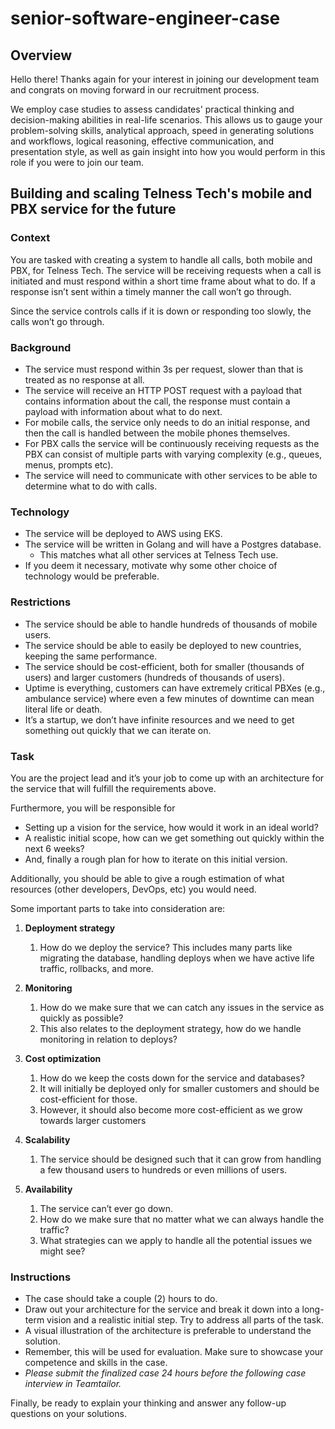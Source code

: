 # senior-software-engineer-case

## Overview
Hello there! Thanks again for your interest in joining our development team and congrats on moving forward in our recruitment process.

We employ case studies to assess candidates' practical thinking and decision-making abilities in real-life scenarios. This allows us to gauge your problem-solving skills, analytical approach, speed in generating solutions and workflows, logical reasoning, effective communication, and presentation style, as well as gain insight into how you would perform in this role if you were to join our team.

## Building and scaling Telness Tech's mobile and PBX service for the future

### Context
You are tasked with creating a system to handle all calls, both mobile and PBX, for Telness Tech. The service will be receiving requests when a call is initiated and must respond within a short time frame about what to do. If a response isn’t sent within a timely manner the call won’t go through.

Since the service controls calls if it is down or responding too slowly, the calls won’t go through.

### Background
- The service must respond within 3s per request, slower than that is treated as no response at all.
- The service will receive an HTTP POST request with a payload that contains information about the call, the response must contain a payload with information about what to do next.
- For mobile calls, the service only needs to do an initial response, and then the call is handled between the mobile phones themselves.
- For PBX calls the service will be continuously receiving requests as the PBX can consist of multiple parts with varying complexity (e.g., queues, menus, prompts etc).
- The service will need to communicate with other services to be able to determine what to do with calls.

### Technology
- The service will be deployed to AWS using EKS.
- The service will be written in Golang and will have a Postgres database.
    - This matches what all other services at Telness Tech use.
- If you deem it necessary, motivate why some other choice of technology would be preferable.

### Restrictions
- The service should be able to handle hundreds of thousands of mobile users.
- The service should be able to easily be deployed to new countries, keeping the same performance.
- The service should be cost-efficient, both for smaller (thousands of users) and larger customers (hundreds of thousands of users).
- Uptime is everything, customers can have extremely critical PBXes (e.g., ambulance service) where even a few minutes of downtime can mean literal life or death.
- It’s a startup, we don’t have infinite resources and we need to get something out quickly that we can iterate on.

### Task
You are the project lead and it’s your job to come up with an architecture for the service that will fulfill the requirements above.

Furthermore, you will be responsible for

- Setting up a vision for the service, how would it work in an ideal world?
- A realistic initial scope, how can we get something out quickly within the next 6 weeks?
- And, finally a rough plan for how to iterate on this initial version.

Additionally, you should be able to give a rough estimation of what resources (other developers, DevOps, etc) you would need.

Some important parts to take into consideration are:

1. **Deployment strategy**
    1. How do we deploy the service? This includes many parts like migrating the database, handling deploys when we have active life traffic, rollbacks, and more.
2. **Monitoring**
    1. How do we make sure that we can catch any issues in the service as quickly as possible?
    2. This also relates to the deployment strategy, how do we handle monitoring in relation to deploys?
3. **Cost optimization**
    1. How do we keep the costs down for the service and databases?
    2. It will initially be deployed only for smaller customers and should be cost-efficient for those.
    3. However, it should also become more cost-efficient as we grow towards larger customers
4. **Scalability**
    1. The service should be designed such that it can grow from handling a few thousand users to hundreds or even millions of users.
  
5. **Availability**
    1. The service can’t ever go down.
    2. How do we make sure that no matter what we can always handle the traffic?
    3. What strategies can we apply to handle all the potential issues we might see?
  
### Instructions
- The case should take a couple (2) hours to do.
- Draw out your architecture for the service and break it down into a long-term vision and a realistic initial step. Try to address all parts of the task.
- A visual illustration of the architecture is preferable to understand the solution.
- Remember, this will be used for evaluation. Make sure to showcase your competence and skills in the case.
- *Please submit the finalized case 24 hours before the following case interview in Teamtailor.*

Finally, be ready to explain your thinking and answer any follow-up questions on your solutions.
